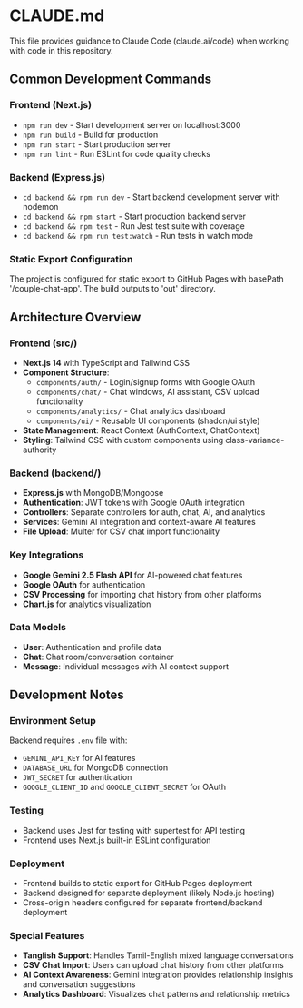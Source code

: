 # CLAUDE.md

This file provides guidance to Claude Code (claude.ai/code) when working with code in this repository.

## Common Development Commands

### Frontend (Next.js)
- `npm run dev` - Start development server on localhost:3000
- `npm run build` - Build for production
- `npm run start` - Start production server
- `npm run lint` - Run ESLint for code quality checks

### Backend (Express.js)
- `cd backend && npm run dev` - Start backend development server with nodemon
- `cd backend && npm start` - Start production backend server
- `cd backend && npm test` - Run Jest test suite with coverage
- `cd backend && npm run test:watch` - Run tests in watch mode

### Static Export Configuration
The project is configured for static export to GitHub Pages with basePath '/couple-chat-app'. The build outputs to 'out' directory.

## Architecture Overview

### Frontend (src/)
- **Next.js 14** with TypeScript and Tailwind CSS
- **Component Structure**: 
  - `components/auth/` - Login/signup forms with Google OAuth
  - `components/chat/` - Chat windows, AI assistant, CSV upload functionality
  - `components/analytics/` - Chat analytics dashboard
  - `components/ui/` - Reusable UI components (shadcn/ui style)
- **State Management**: React Context (AuthContext, ChatContext)
- **Styling**: Tailwind CSS with custom components using class-variance-authority

### Backend (backend/)
- **Express.js** with MongoDB/Mongoose
- **Authentication**: JWT tokens with Google OAuth integration
- **Controllers**: Separate controllers for auth, chat, AI, and analytics
- **Services**: Gemini AI integration and context-aware AI features
- **File Upload**: Multer for CSV chat import functionality

### Key Integrations
- **Google Gemini 2.5 Flash API** for AI-powered chat features
- **Google OAuth** for authentication
- **CSV Processing** for importing chat history from other platforms
- **Chart.js** for analytics visualization

### Data Models
- **User**: Authentication and profile data
- **Chat**: Chat room/conversation container
- **Message**: Individual messages with AI context support

## Development Notes

### Environment Setup
Backend requires `.env` file with:
- `GEMINI_API_KEY` for AI features
- `DATABASE_URL` for MongoDB connection
- `JWT_SECRET` for authentication
- `GOOGLE_CLIENT_ID` and `GOOGLE_CLIENT_SECRET` for OAuth

### Testing
- Backend uses Jest for testing with supertest for API testing
- Frontend uses Next.js built-in ESLint configuration

### Deployment
- Frontend builds to static export for GitHub Pages deployment
- Backend designed for separate deployment (likely Node.js hosting)
- Cross-origin headers configured for separate frontend/backend deployment

### Special Features
- **Tanglish Support**: Handles Tamil-English mixed language conversations
- **CSV Chat Import**: Users can upload chat history from other platforms
- **AI Context Awareness**: Gemini integration provides relationship insights and conversation suggestions
- **Analytics Dashboard**: Visualizes chat patterns and relationship metrics